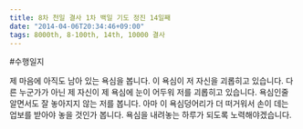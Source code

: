 ```yaml
---
title: 8차 천일 결사 1차 백일 기도 정진 14일째
date: "2014-04-06T20:34:46+09:00"
tags: 8000th, 8-100th, 14th, 10000 결사
---
```


#수행일지


제 마음에 아직도 남아 있는 욕심을 봅니다. 이 욕심이 저 자신을 괴롭히고 있습니다. 다른 누군가가 아닌 제 자신이 제 욕심에 눈이 어두워 저를 괴롭히고 있습니다. 욕심인줄 알면서도 잘 놓아지지 않는 저를 봅니다. 아마 이 욕심덩어리가 더 떠거워서 손이 데는 업보를 받아야 놓을 것인가 봅니다. 욕심을 내려놓는 하루가 되도록 노력해야겠습니다.
